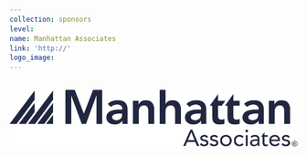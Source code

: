 ```yaml
---
collection: sponsors
level:
name: Manhattan Associates
link: 'http://'
logo_image:
---
```



<br>![](/uploads/versions/manh-logo---x----879-175x---.png)